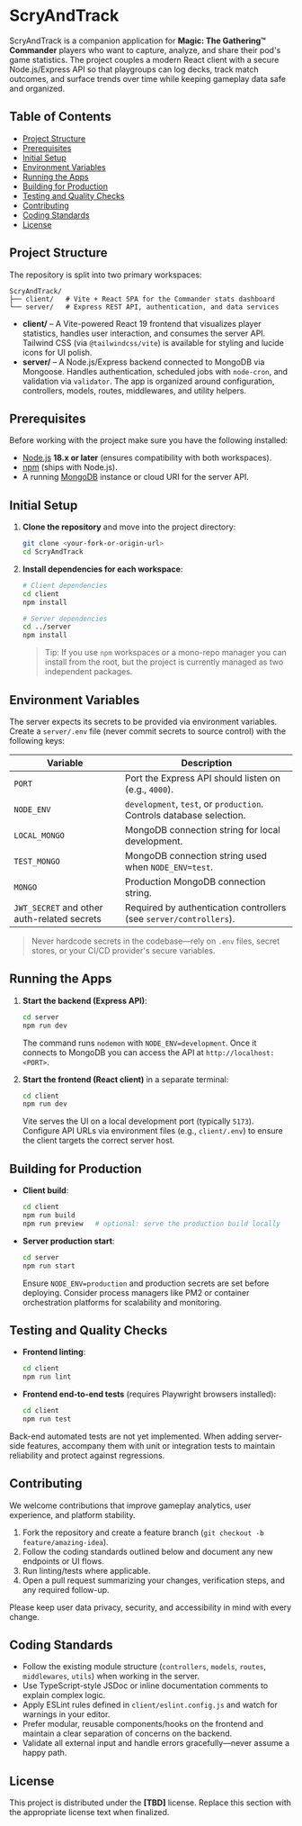 # ScryAndTrack

ScryAndTrack is a companion application for **Magic: The Gathering™ Commander** players who want to capture, analyze, and share their pod's game statistics. The project couples a modern React client with a secure Node.js/Express API so that playgroups can log decks, track match outcomes, and surface trends over time while keeping gameplay data safe and organized.

## Table of Contents
- [Project Structure](#project-structure)
- [Prerequisites](#prerequisites)
- [Initial Setup](#initial-setup)
- [Environment Variables](#environment-variables)
- [Running the Apps](#running-the-apps)
- [Building for Production](#building-for-production)
- [Testing and Quality Checks](#testing-and-quality-checks)
- [Contributing](#contributing)
- [Coding Standards](#coding-standards)
- [License](#license)

## Project Structure
The repository is split into two primary workspaces:

```
ScryAndTrack/
├── client/   # Vite + React SPA for the Commander stats dashboard
└── server/   # Express REST API, authentication, and data services
```

- **client/** – A Vite-powered React 19 frontend that visualizes player statistics, handles user interaction, and consumes the server API. Tailwind CSS (via `@tailwindcss/vite`) is available for styling and lucide icons for UI polish.
- **server/** – A Node.js/Express backend connected to MongoDB via Mongoose. Handles authentication, scheduled jobs with `node-cron`, and validation via `validator`. The app is organized around configuration, controllers, models, routes, middlewares, and utility helpers.

## Prerequisites
Before working with the project make sure you have the following installed:

- [Node.js](https://nodejs.org/) **18.x or later** (ensures compatibility with both workspaces).
- [npm](https://www.npmjs.com/) (ships with Node.js).
- A running [MongoDB](https://www.mongodb.com/) instance or cloud URI for the server API.

## Initial Setup
1. **Clone the repository** and move into the project directory:
   ```bash
   git clone <your-fork-or-origin-url>
   cd ScryAndTrack
   ```

2. **Install dependencies for each workspace**:
   ```bash
   # Client dependencies
   cd client
   npm install

   # Server dependencies
   cd ../server
   npm install
   ```

   > Tip: If you use `npm` workspaces or a mono-repo manager you can install from the root, but the project is currently managed as two independent packages.

## Environment Variables
The server expects its secrets to be provided via environment variables. Create a `server/.env` file (never commit secrets to source control) with the following keys:

| Variable | Description |
| --- | --- |
| `PORT` | Port the Express API should listen on (e.g., `4000`). |
| `NODE_ENV` | `development`, `test`, or `production`. Controls database selection. |
| `LOCAL_MONGO` | MongoDB connection string for local development. |
| `TEST_MONGO` | MongoDB connection string used when `NODE_ENV=test`. |
| `MONGO` | Production MongoDB connection string. |
| `JWT_SECRET` and other auth-related secrets | Required by authentication controllers (see `server/controllers`). |

> Never hardcode secrets in the codebase—rely on `.env` files, secret stores, or your CI/CD provider's secure variables.

## Running the Apps
1. **Start the backend (Express API)**:
   ```bash
   cd server
   npm run dev
   ```
   The command runs `nodemon` with `NODE_ENV=development`. Once it connects to MongoDB you can access the API at `http://localhost:<PORT>`.

2. **Start the frontend (React client)** in a separate terminal:
   ```bash
   cd client
   npm run dev
   ```
   Vite serves the UI on a local development port (typically `5173`). Configure API URLs via environment files (e.g., `client/.env`) to ensure the client targets the correct server host.

## Building for Production
- **Client build**:
  ```bash
  cd client
  npm run build
  npm run preview   # optional: serve the production build locally
  ```
- **Server production start**:
  ```bash
  cd server
  npm run start
  ```
  Ensure `NODE_ENV=production` and production secrets are set before deploying. Consider process managers like PM2 or container orchestration platforms for scalability and monitoring.

## Testing and Quality Checks
- **Frontend linting**:
  ```bash
  cd client
  npm run lint
  ```
- **Frontend end-to-end tests** (requires Playwright browsers installed):
  ```bash
  cd client
  npm run test
  ```

Back-end automated tests are not yet implemented. When adding server-side features, accompany them with unit or integration tests to maintain reliability and protect against regressions.

## Contributing
We welcome contributions that improve gameplay analytics, user experience, and platform stability.

1. Fork the repository and create a feature branch (`git checkout -b feature/amazing-idea`).
2. Follow the coding standards outlined below and document any new endpoints or UI flows.
3. Run linting/tests where applicable.
4. Open a pull request summarizing your changes, verification steps, and any required follow-up.

Please keep user data privacy, security, and accessibility in mind with every change.

## Coding Standards
- Follow the existing module structure (`controllers`, `models`, `routes`, `middlewares`, `utils`) when working in the server.
- Use TypeScript-style JSDoc or inline documentation comments to explain complex logic.
- Apply ESLint rules defined in `client/eslint.config.js` and watch for warnings in your editor.
- Prefer modular, reusable components/hooks on the frontend and maintain a clear separation of concerns on the backend.
- Validate all external input and handle errors gracefully—never assume a happy path.

## License
This project is distributed under the **[TBD]** license. Replace this section with the appropriate license text when finalized.
